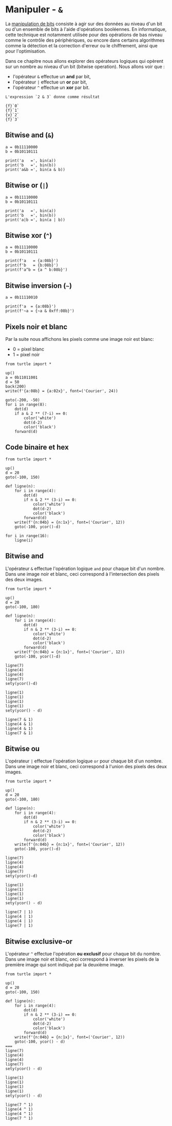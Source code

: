 # Manipuler - `&`

La [manipulation de bits](https://fr.wikipedia.org/wiki/Manipulation_de_bits) consiste à agir sur des données au niveau d'un bit ou d'un ensemble de bits à l'aide d'opérations booléennes. En informatique, cette technique est notamment utilisée pour des opérations de bas niveau comme le contrôle des périphériques, ou encore dans certains algorithmes comme la détection et la correction d'erreur ou le chiffrement, ainsi que pour l'optimisation.

Dans ce chapitre nous allons explorer des opérateurs logiques qui opèrent sur un nombre au niveau d'un bit (bitwise operation). Nous allons voir que :

- l'opérateur `&` effectue un **and** par bit,
- l'opérateur `|` effectue un **or** par bit,
- l'opérateur `^` effectue un **xor** par bit.

```{question}
L'expression `2 & 3` donne comme résultat

{f}`0`  
{f}`1`  
{v}`2`  
{f}`3`
```

## Bitwise and (`&`)

```{codeplay}
a = 0b11110000
b = 0b10110111

print('a   =', bin(a))
print('b   =', bin(b))
print('a&b =', bin(a & b))
```

## Bitwise or (`|`)

```{codeplay}
a = 0b11110000
b = 0b10110111

print('a   =', bin(a))
print('b   =', bin(b))
print('a|b =', bin(a | b))
```

## Bitwise xor (`^`)

```{codeplay}
a = 0b11110000
b = 0b10110111

print(f'a   = {a:08b}')
print(f'b   = {b:08b}')
print(f'a^b = {a ^ b:08b}')
```

## Bitwise inversion (`~`)

```{codeplay}
a = 0b11110010

print(f'a  = {a:08b}')
print(f'~a = {~a & 0xff:08b}')
```

## Pixels noir et blanc

Par la suite nous affichons les pixels comme une image noir est blanc:

- 0 = pixel blanc
- 1 = pixel noir

```{codeplay}
from turtle import *

up()
a = 0b11011001
d = 50
back(200)
write(f'{a:08b} = {a:02x}', font=('Courier', 24))

goto(-200, -50)
for i in range(8):
    dot(d)
    if a & 2 ** (7-i) == 0:
        color('white')
        dot(d-2)
        color('black')
    forward(d)  
```

## Code binaire et hex

```{codeplay}
from turtle import *

up()
d = 20
goto(-100, 150)

def ligne(n):
    for i in range(4):
        dot(d)
        if n & 2 ** (3-i) == 0:
            color('white')
            dot(d-2)
            color('black')
        forward(d)  
    write(f'{n:04b} = {n:1x}', font=('Courier', 12))
    goto(-100, ycor()-d)
     
for i in range(16):
    ligne(i)
````

## Bitwise and

L'opérateur `&` effectue l'opération logique `and` pour chaque bit d'un nombre.
Dans une image noir et blanc, ceci correspond à l'intersection des pixels des deux images.

```{codeplay}
from turtle import *

up()
d = 20
goto(-100, 180)

def ligne(n):
    for i in range(4):
        dot(d)
        if n & 2 ** (3-i) == 0:
            color('white')
            dot(d-2)
            color('black')
        forward(d)
    write(f'{n:04b} = {n:1x}', font=('Courier', 12))
    goto(-100, ycor()-d)
     
ligne(7)
ligne(4)
ligne(4)
ligne(7)
sety(ycor()-d)

ligne(1)
ligne(1)
ligne(1)
ligne(1)
sety(ycor() - d)

ligne(7 & 1)
ligne(4 & 1)
ligne(4 & 1)
ligne(7 & 1)
```

## Bitwise ou

L'opérateur `|` effectue l'opération logique `or` pour chaque bit d'un nombre.
Dans une image noir et blanc, ceci correspond à l'union des pixels des deux images.

```{codeplay}
from turtle import *

up()
d = 20
goto(-100, 180)

def ligne(n):
    for i in range(4):
        dot(d)
        if n & 2 ** (3-i) == 0:
            color('white')
            dot(d-2)
            color('black')
        forward(d)
    write(f'{n:04b} = {n:1x}', font=('Courier', 12))
    goto(-100, ycor()-d)
     
ligne(7)
ligne(4)
ligne(4)
ligne(7)
sety(ycor()-d)

ligne(1)
ligne(1)
ligne(1)
ligne(1)
sety(ycor() - d)

ligne(7 | 1)
ligne(4 | 1)
ligne(4 | 1)
ligne(7 | 1)
```

## Bitwise exclusive-or

L'opérateur `^` effectue l'opération **ou exclusif** pour chaque bit du nombre.
Dans une image noir et blanc, ceci correspond à inverser les pixels de la première image qui sont indiqué par la deuxième image.

```{codeplay}
from turtle import *

up()
d = 20
goto(-100, 150)

def ligne(n):
    for i in range(4):
        dot(d)
        if n & 2 ** (3-i) == 0:
            color('white')
            dot(d-2)
            color('black')
        forward(d)
    write(f'{n:04b} = {n:1x}', font=('Courier', 12))
    goto(-100, ycor() - d)
===   
ligne(7)
ligne(4)
ligne(4)
ligne(7)
sety(ycor() - d)

ligne(1)
ligne(1)
ligne(1)
ligne(1)
sety(ycor() - d)

ligne(7 ^ 1)
ligne(4 ^ 1)
ligne(4 ^ 1)
ligne(7 ^ 1)
```
